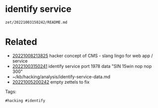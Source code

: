 # identify service

` zet/20221003150242/README.md `

# Related

- [20221008213825](/zet/20221008213825/README.md) hacker concept of CMS - slang lingo for web app / service
- [20221003150241](/zet/20221003150241/README.md) identify service port 1978 data "SIN 15win nop nop 300"
- ~/kb/hacking/analysis/identify-service-data.md
- [20221005200242](/zet/20221005200242/README.md) empty zettels to fix

Tags:

    #hacking #identify 
